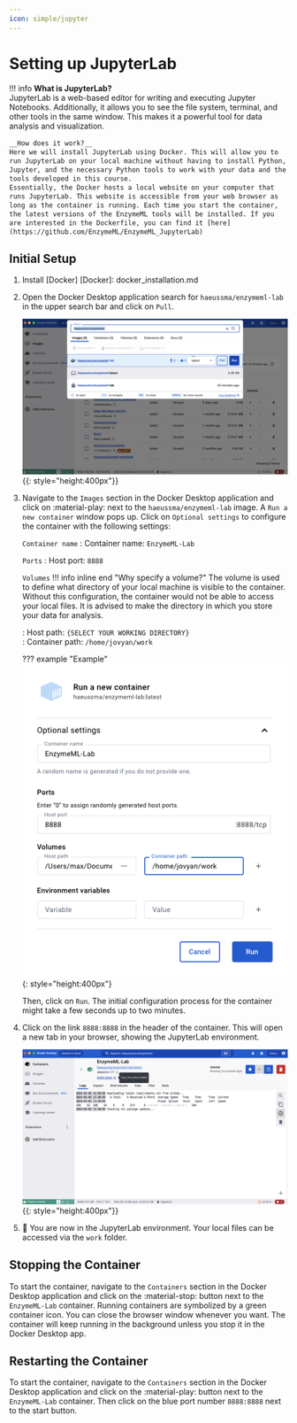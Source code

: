 ```yaml
---
icon: simple/jupyter
---
```


# Setting up JupyterLab

!!! info
    __What is JupyterLab?__  
    JupyterLab is a web-based editor for writing and executing Jupyter Notebooks. Additionally, it allows you to see the file system, terminal, and other tools in the same window. This makes it a powerful tool for data analysis and visualization.

    __How does it work?__  
    Here we will install JupyterLab using Docker. This will allow you to run JupyterLab on your local machine without having to install Python, Jupyter, and the necessary Python tools to work with your data and the tools developed in this course.
    Essentially, the Docker hosts a local website on your computer that runs JupyterLab. This website is accessible from your web browser as long as the container is running. Each time you start the container, the latest versions of the EnzymeML tools will be installed. If you are interested in the Dockerfile, you can find it [here](https://github.com/EnzymeML/EnzymeML_JupyterLab)

## Initial Setup

1. Install [Docker]
  [Docker]: docker_installation.md

2. Open the Docker Desktop application search for `haeussma/enzymeml-lab` in the upper search bar and click on `Pull`.

    ![Docker Desktop](../figs/get_image.png){{: style="height:400px"}}
    
3. Navigate to the `Images` section in the Docker Desktop application and click on :material-play: next to the `haeussma/enzymeml-lab` image.
    A `Run a new container` window pops up. Click on `Optional settings` to configure the container with the following settings:

    `Container name`
    :   Container name: `EnzymeML-Lab`

    `Ports`
    :    Host port: `8888`

    `Volumes` 
    !!! info inline end "Why specify a volume?"
        The volume is used to define what directory of your local machine is visible to the container. Without this configuration, the container would not be able to access your local files. It is advised to make the directory in which you store your data for analysis.


    :   Host path: `{SELECT YOUR WORKING DIRECTORY}`       
    :    Container path: `/home/jovyan/work`

    ??? example "Example"
        ![Docker Desktop](../figs/configure_container.png){: style="height:400px"}


    Then, click on `Run`. The initial configuration process for the container might take a few seconds up to two minutes.


5. Click on the link `8888:8888` in the header of the container. This will open a new tab in your browser, showing the JupyterLab environment.
    
    ![Docker Desktop](../figs/initial_start.png){{: style="height:400px"}}


7. 🎉 You are now in the JupyterLab environment. Your local files can be accessed via the `work` folder.

## Stopping the Container

To start the container, navigate to the `Containers` section in the Docker Desktop application and click on the :material-stop: button next to the `EnzymeML-Lab` container. Running containers are symbolized by a green container icon. You can close the browser window whenever you want. The container will keep running in the background unless you stop it in the Docker Desktop app.

## Restarting the Container

To start the container, navigate to the `Containers` section in the Docker Desktop application and click on the :material-play: button next to the `EnzymeML-Lab` container. Then click on the blue port number `8888:8888` next to the start button.